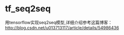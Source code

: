 # tf_seq2seq
用tensorflow实现seq2seq模型,详细介绍参考这篇博客：http://blog.csdn.net/u013713117/article/details/54986436 
